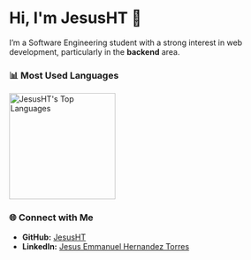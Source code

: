 # Hi, I'm JesusHT 👋

I’m a Software Engineering student with a strong interest in web development, particularly in the **backend** area.

<!-- most used languages -->

### 📊 Most Used Languages

<a href="#"><img alt="JesusHT's Top Languages" src="https://github-readme-stats.vercel.app/api/top-langs/?username=JesusHT&layout=donut&hide_title=true&bg_color=1F222E&icon_color=F8D866&hide_border=true&text_color=FFFFFF" height="192px"/></a>

### 🌐 Connect with Me
- **GitHub:** [JesusHT](https://github.com/JesusHT)
- **LinkedIn:** [Jesus Emmanuel Hernandez Torres](https://www.linkedin.com/in/jesus-emmanuel-hernandez-torres-821162253?utm_source=share&utm_campaign=share_via&utm_content=profile&utm_medium=android_app)

<!--
**JesusHT/JesusHT** is a ✨ _special_ ✨ repository because its `README.md` (this file) appears on your GitHub profile.

Here are some ideas to get you started:

- 🔭 I’m currently working on ...
- 🌱 I’m currently learning ...
- 👯 I’m looking to collaborate on ...
- 🤔 I’m looking for help with ...
- 💬 Ask me about ...
- 📫 How to reach me: ...
- 😄 Pronouns: ...
- ⚡ Fun fact: ...
-->
